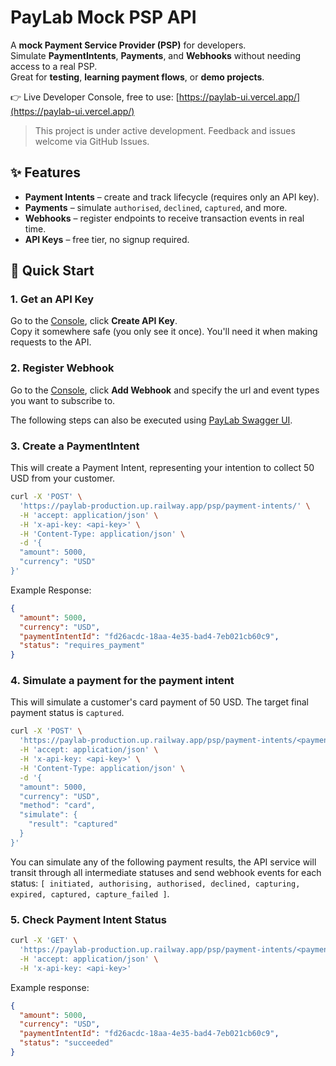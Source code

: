 # PayLab Mock PSP API

A **mock Payment Service Provider (PSP)** for developers.  
Simulate **PaymentIntents**, **Payments**, and **Webhooks** without needing access to a real PSP.  
Great for **testing**, **learning payment flows**, or **demo projects**.

👉 Live Developer Console, free to use: [https://paylab-ui.vercel.app/](https://paylab-ui.vercel.app/)

> This project is under active development. Feedback and issues welcome via GitHub Issues.

## ✨ Features

- **Payment Intents** – create and track lifecycle (requires only an API key).
- **Payments** – simulate `authorised`, `declined`, `captured`, and more.
- **Webhooks** – register endpoints to receive transaction events in real time.
- **API Keys** – free tier, no signup required.

## 🚀 Quick Start

### 1. Get an API Key

Go to the [Console](https://paylab-ui.vercel.app/dashboard/apikeys), click **Create API Key**.  
Copy it somewhere safe (you only see it once). You'll need it when making requests to the API.

### 2. Register Webhook

Go to the [Console](https://paylab-ui.vercel.app/dashboard/webhooks), click **Add Webhook** and specify the url and event types you want to subscribe to.

The following steps can also be executed using [PayLab Swagger UI](https://paylab-ui.vercel.app/dashboard/docs).

### 3. Create a PaymentIntent

This will create a Payment Intent, representing your intention to collect 50 USD from your customer.

```bash
curl -X 'POST' \
  'https://paylab-production.up.railway.app/psp/payment-intents/' \
  -H 'accept: application/json' \
  -H 'x-api-key: <api-key>' \
  -H 'Content-Type: application/json' \
  -d '{
  "amount": 5000,
  "currency": "USD"
}'
```

Example Response:

```json
{
  "amount": 5000,
  "currency": "USD",
  "paymentIntentId": "fd26acdc-18aa-4e35-bad4-7eb021cb60c9",
  "status": "requires_payment"
}
```

### 4. Simulate a payment for the payment intent

This will simulate a customer's card payment of 50 USD. The target final payment status is `captured`.

```bash
curl -X 'POST' \
  'https://paylab-production.up.railway.app/psp/payment-intents/<payment-intent-id>/payments' \
  -H 'accept: application/json' \
  -H 'x-api-key: <api-key>' \
  -H 'Content-Type: application/json' \
  -d '{
  "amount": 5000,
  "currency": "USD",
  "method": "card",
  "simulate": {
    "result": "captured"
  }
}'
```

You can simulate any of the following payment results, the API service will transit through all intermediate statuses and send webhook events for each status:
`[ initiated, authorising, authorised, declined, capturing, expired, captured, capture_failed ]`.

### 5. Check Payment Intent Status

```bash
curl -X 'GET' \
  'https://paylab-production.up.railway.app/psp/payment-intents/<payment-intent-id>' \
  -H 'accept: application/json' \
  -H 'x-api-key: <api-key>'
```

Example response:

```json
{
  "amount": 5000,
  "currency": "USD",
  "paymentIntentId": "fd26acdc-18aa-4e35-bad4-7eb021cb60c9",
  "status": "succeeded"
}
```
